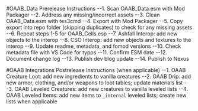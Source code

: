 #OAAB_Data Prerelease Instructions
--1. Scan OAAB_Data.esm with Mod Packager
--2. Address any missing/incorrect assets
--3. Clean OAAB_Data.esm with tes3cmd
--4. Export with Mod Packager
--5. Copy export into repo folder (skipping duplicates) to check for any missing assets
--6. Repeat steps 1-5 for OAAB_Cells.esp
--7. Ashfall Interop: add new objects to the interop
--8. CSO Interop: add new objects and textures to the interop
--9. Update readme, metadata, and fomod versions
--10. Check metadata file with VS Code for typos
--11. Confirm ESM date
--12. Document change log
--13. Publish dev blog update
--14. Publish to Nexus

#OAAB Integrations Postrelease Instructions (when applicable)
--1. OAAB Creature Loot: add new ingredients to vanilla creatures
--2. OAAB Drip: add new armor, clothing, and/or weapons to loot tables; update materials list
--3. OAAB Leveled Creatures: add new creatures to vanilla leveled lists
--4. OAAB Leveled Items: add new items to `_internal` leveled lists; create new lists when applicable